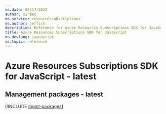 ```yaml
---
ms.data: 08/17/2022
author: xirzec
ms.service: resourcessubscriptions
ms.author: jeffish
description: Reference for Azure Resources Subscriptions SDK for JavaScript
title: Azure Resources Subscriptions SDK for JavaScript
ms.devlang: javascript
ms.topic: reference
---
```

# Azure Resources Subscriptions SDK for JavaScript - latest

## Management packages - latest
[!INCLUDE [mgmt-packages](resources-subscriptions-mgmt-index.md)]